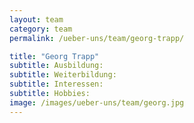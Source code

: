```yaml
---
layout: team
category: team
permalink: /ueber-uns/team/georg-trapp/

title: "Georg Trapp"
subtitle: Ausbildung:
subtitle: Weiterbildung:
subtitle: Interessen:
subtitle: Hobbies:
image: /images/ueber-uns/team/georg.jpg
---
```

